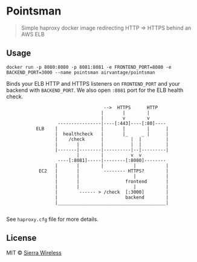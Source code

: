 Pointsman
================
> Simple haproxy docker image redirecting HTTP => HTTPS behind an AWS ELB

Usage
-----

`docker run -p 8080:8080 -p 8081:8081 -e FRONTEND_PORT=8080 -e BACKEND_PORT=3000 --name pointsman airvantage/pointsman`

Binds your ELB HTTP and HTTPS listeners on `FRONTEND_PORT`  and your backend with `BACKEND_PORT`. We also open `:8081` port for the ELB health check.


```
                                    -->  HTTPS      HTTP
                                   |       |        |
                                   |       v        v
                   ----------------|----[:443]----[:80]----
           ELB    |                |       |        |      |
                  |  healthcheck   |       |_     _ |      |
                  |    /check      |          |  |         |
                  |       |        |          |  |         |
                  |-------|--------|----------|--|---------|
                          |        |          v  v
                   ----[:8081]-----|--------[:8080]--------
                  |       |        |           |           |
            EC2   |       |         -------- HTTPS?        |
                  |       |                    |           |
                  |       |                 frontend       |
                  |       |                    |           |
                  |        ------ > /check  [:3000]        |
                  |                         backend        |
                  |________________________________________|
                  

```

See `haproxy.cfg` file for more details.

License
-------

MIT © [Sierra Wireless](http://wwww.sierrawireless.com)
